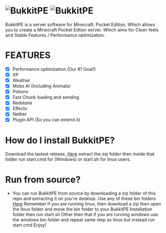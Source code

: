 # ![BukkitPE](https://gyazo.com/b972ad341bceff44a1eb82a75d9db502.png) ![BukkitPE](http://i1279.photobucket.com/albums/y523/textcraft/Jan%202016%20-%204/f73b39b3b74672b3c0ba5a038a930c2a960add0eda39a3ee5e6b4b0d3255bfef95601890afd80709da39a3ee5e6b4b0d3255bfef95601890afd80709bc1f_zpswlyk59ss.png)
BukkitPE is a server software for Minecraft: Pocket Edition, Which allows you to create a Minecraft Pocket Edtion server. Which aims for Clean feels and Stable Features / Performance optimization. 

# FEATURES
- [x] Performance optimization (Our #1 Goal!)
- [x] XP
- [x] Weather
- [x] Mobs AI (Including Animals)
- [x] Potions
- [x] Fast Chunk loading and sending
- [x] Redstone
- [x] Effects
- [x] Nether
- [x] Plugin API (So you can extend it)

# How do I install BukkitPE?
Download the lastest release, [Here](https://github.com/BukkitPE/BukkitPE/releases/download/1.0.0/BukkitPE.zip) extract the zip folder then inside that folder run start.cmd for (Windows) or start.sh for linux users.

# Run from source?
- You can run BukkitPE from source by downloading a zip folder of this repo and extracting it on you're desktop. Use any of these bin folders [Here](https://github.com/BukkitPE/PHP-Bin-Folder) Remember if you are running linux, then download a zip then open the linux folder and move the bin folder to your BukkitPE Installation folder then run start.sh Other then that if you are running windows use the windows bin folder and repeat same step as linux but instead run start.cmd Enjoy!


